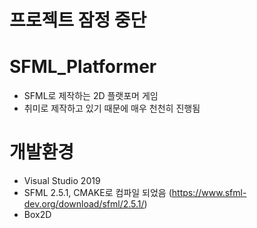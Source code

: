 # 프로젝트 잠정 중단

# SFML_Platformer
- SFML로 제작하는 2D 플랫포머 게임
- 취미로 제작하고 있기 때문에 매우 천천히 진행됨

# 개발환경
- Visual Studio 2019 
- SFML 2.5.1, CMAKE로 컴파일 되었음 (https://www.sfml-dev.org/download/sfml/2.5.1/)
- Box2D
